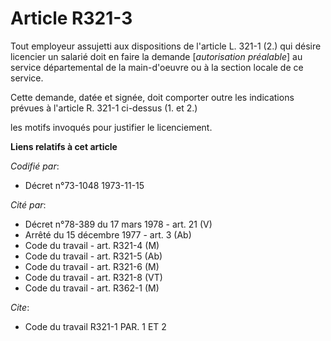 # Article R321-3

Tout employeur assujetti aux dispositions de l'article L. 321-1 (2.) qui désire licencier un salarié doit en faire la demande
[*autorisation préalable*] au service départemental de la main-d'oeuvre ou à la section locale de ce service.

Cette demande, datée et signée, doit comporter outre les indications prévues à l'article R. 321-1 ci-dessus (1. et 2.)

les motifs invoqués pour justifier le licenciement.

**Liens relatifs à cet article**

_Codifié par_:

  - Décret n°73-1048 1973-11-15

_Cité par_:

  - Décret n°78-389 du 17 mars 1978 - art. 21 (V)
  - Arrêté du 15 décembre 1977 - art. 3 (Ab)
  - Code du travail - art. R321-4 (M)
  - Code du travail - art. R321-5 (Ab)
  - Code du travail - art. R321-6 (M)
  - Code du travail - art. R321-8 (VT)
  - Code du travail - art. R362-1 (M)

_Cite_:

  - Code du travail R321-1 PAR. 1 ET 2
